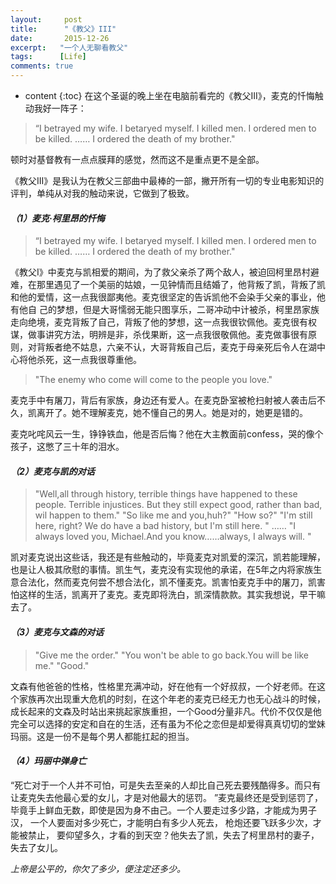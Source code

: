 ```yaml
---
layout:     post
title:      "《教父》III"
date:       2015-12-26
excerpt:   "一个人无聊看教父"
tags:      [Life]
comments: true
---
```

* content
{:toc}
 在这个圣诞的晚上坐在电脑前看完的《教父III》，麦克的忏悔触动我好一阵子：

> “I betrayed my wife.
> I betaryed myself.
> I killed men.
> I ordered men to be killed.
> ……
> I ordered the death of my brother."

顿时对基督教有一点点膜拜的感觉，然而这不是重点更不是全部。

《教父III》是我认为在教父三部曲中最棒的一部，撇开所有一切的专业电影知识的评判，单纯从对我的触动来说，它做到了极致。

#### *（1）麦克·柯里昂的忏悔*

> “I betrayed my wife.
> I betaryed myself.
> I killed men.
> I ordered men to be killed.
> ……
> I ordered the death of my brother."

《教父I》中麦克与凯相爱的期间，为了救父亲杀了两个敌人，被迫回柯里昂村避难，在那里遇见了一个美丽的姑娘，一见钟情而且结婚了，他背叛了凯，背叛了凯和他的爱情，这一点我很鄙夷他。麦克很坚定的告诉凯他不会染手父亲的事业，他有他自
己的梦想，但是大哥懦弱无能只图享乐，二哥冲动中计被杀，柯里昂家族走向绝境，麦克背叛了自己，背叛了他的梦想，这一点我很钦佩他。麦克很有权谋，做事讲究方法，明辨是非，杀伐果断，这一点我很敬佩他。麦克做事很有原则，对背叛者绝不姑息，六亲不认，大哥背叛自己后，麦克于母亲死后令人在湖中心将他杀死，这一点我很尊重他。

>"The enemy who come will come to the people you love."

麦克手中有屠刀，背后有家族，身边还有爱人。在麦克卧室被枪扫射被人袭击后不久，凯离开了。她不理解麦克，她不懂自己的男人。她是对的，她更是错的。

麦克叱咤风云一生，铮铮铁血，他是否后悔？他在大主教面前confess，哭的像个孩子，这憋了三十年的泪水。

#### *（2）麦克与凯的对话*

> "Well,all through history, terrible things have happened to these people. Terrible injustices. But they still expect good, rather than bad, wil happen to them."
> "So like me and you,huh?"
> "How so?"
> "I'm still here, right? We do have a bad history, but I'm still here. "
> ……
> "I always loved you, Michael.And you know……always, I always will. " 

凯对麦克说出这些话，我还是有些触动的，毕竟麦克对凯爱的深沉，凯若能理解，也是让人极其欣慰的事情。凯生气，麦克没有实现他的承诺，在5年之内将家族生意合法化，然而麦克何尝不想合法化，凯不懂麦克。凯害怕麦克手中的屠刀，凯害怕这样的生活，凯离开了麦克。麦克即将洗白，凯深情款款。其实我想说，早干嘛去了。

#### *（3）麦克与文森的对话*

> "Give me the order."
> "You won't be able to go back.You will be like me."
> "Good."

 文森有他爸爸的性格，性格里充满冲动，好在他有一个好叔叔，一个好老师。在这个家族再次出现重大危机的时刻，在这个年老的麦克已经无力也无心战斗的时候，成长起来的文森及时站出来挑起家族重担，一个Good分量非凡。代价不仅仅是他完全可以选择的安定和自在的生活，还有虽为不伦之恋但是却爱得真真切切的堂妹玛丽。这是一份不是每个男人都能扛起的担当。

#### *（4）玛丽中弹身亡*

“死亡对于一个人并不可怕，可是失去至亲的人却比自己死去要残酷得多。而只有让麦克失去他最心爱的女儿，才是对他最大的惩罚。 ”麦克最终还是受到惩罚了，毕竟手上鲜血无数，即使是因为身不由己。一个人要走过多少路，才能成为男子汉， 一个人要面对多少死亡，才能明白有多少人死去， 枪炮还要飞跃多少次，才能被禁止， 要仰望多久，才看的到天空？他失去了凯，失去了柯里昂村的妻子，失去了女儿。

*上帝是公平的，你欠了多少，便注定还多少。*

